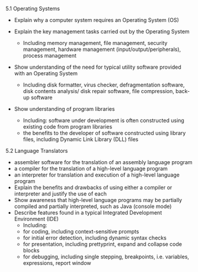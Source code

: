 5.1 Operating Systems 

- Explain why a computer system requires an Operating System (OS) 

- Explain the key management tasks carried out by the Operating System 
	- Including memory management, file management, security management, hardware management (input/output/peripherals), process management 
- Show understanding of the need for typical utility software provided with an Operating System 
	- Including disk formatter, virus checker, defragmentation software, disk contents analysis/ disk repair software, file compression, back-up software 
- Show understanding of program libraries 
	- Including: software under development is often constructed using existing code from program libraries 
	- the benefits to the developer of software constructed using library files, including Dynamic Link Library (DLL) files

5.2 Language Translators

- assembler software for the translation of an assembly language program 
- a compiler for the translation of a high-level language program 
- an interpreter for translation and execution of a high-level language program
- Explain the benefits and drawbacks of using either a compiler or interpreter and justify the use of each 
- Show awareness that high-level language programs may be partially compiled and partially interpreted, such as Java (console mode) 
- Describe features found in a typical Integrated Development Environment (IDE) 
	- Including: 
	- for coding, including context-sensitive prompts  
	- for initial error detection, including dynamic syntax checks 
	- for presentation, including prettyprint, expand and collapse code blocks 
	- for debugging, including single stepping, breakpoints, i.e. variables, expressions, report window